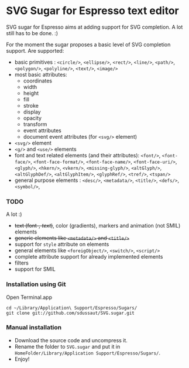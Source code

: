 # SVG Sugar for Espresso text editor

SVG sugar for Espresso aims at adding support for SVG completion. A lot still has to be done. :)


For the moment the sugar proposes a basic level of SVG completion support. Are supported:

- basic primitives : `<circle/>`, `<ellipse/>`, `<rect/>`, `<line/>`, `<path/>`, `<polygon/>`, `<polyline/>`, `<text/>`, `<image/>`
- most basic attributes:
	- coordinates
	- width
	- height
	- fill
	- stroke
	- display
	- opacity
	- transform
	- event attributes
	- document event attributes (for `<svg/>` element)
- `<svg/>` element
- `<g/>` and `<use/>` elements
- font and text related elements (and their attributes): `<font/>`, `<font-face/>`, `<font-face-format/>`, `<font-face-name/>`, `<font-face-uri/>`, `<glyph/>`, `<hkern/>`, `<vkern/>`, `<missing-glyph/>`, `<altGlyph/>`, `<altGlyphDef/>`, `<altGlyphItem/>`, `<glyphRef/>`, `<tref/>`, `<tspan/>`
- general purpose elements : `<desc/>`, `<metadata/>`, `<title/>`, `<defs/>`, `<symbol/>`,


### TODO

A lot :)

- <del>text (font-*, text*)</del>, color (gradients), markers and animation (not SMIL) elements
- <del>generic elements like `<metadata/>` and `<title/>`</del>
- support for `style` attribute on elements
- general elements like `<foreigObject/>`, `<switch/>`, `<script/>`
- complete attribute support for already implemented elements
- filters
- support for SMIL


### Installation using Git

Open Terminal.app

	cd ~/Library/Application\ Support/Espresso/Sugars/
	git clone git://github.com/sdussaut/SVG.sugar.git



### Manual installation

- Download the source code and uncompress it.
- Rename the folder to `SVG.sugar` and put it in `HomeFolder/Library/Application Support/Espresso/Sugars/`.
- Enjoy!